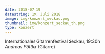 ```yaml
---
date: 2018-07-19
datestring: 19. Juli 2018
image: img/konzert_seckau.png
thumbnail: img/konzert_seckau_th.png
type: konzert
---
```


Internationales Gitarrenfestival Seckau, 19:30h  
_Andreas Pöttler_ (Gitarre)
